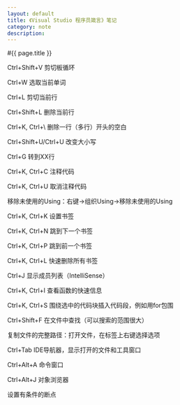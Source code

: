 ```yaml
---
layout: default
title: 《Visual Studio 程序员箴言》笔记
category: note
description: 
---
```


#{{ page.title }}

Ctrl+Shift+V 剪切板循环

Ctrl+W 选取当前单词

Ctrl+L 剪切当前行

Ctrl+Shift+L 删除当前行

Ctrl+K, Ctrl+\ 删除一行（多行）开头的空白

Ctrl+Shift+U/Ctrl+U 改变大小写

Ctrl+G 转到XX行

Ctrl+K, Ctrl+C 注释代码

Ctrl+K, Ctrl+U 取消注释代码

移除未使用的Using：右键->组织Using->移除未使用的Using

Ctrl+K, Ctrl+K 设置书签

Ctrl+K, Ctrl+N 跳到下一个书签

Ctrl+K, Ctrl+P 跳到前一个书签

Ctrl+K, Ctrl+L 快速删除所有书签

Ctrl+J 显示成员列表（IntelliSense）

Ctrl+K, Ctrl+I 查看函数的快速信息

Ctrl+K, Ctrl+S 围绕选中的代码块插入代码段，例如用for包围

Ctrl+Shift+F 在文件中查找（可以搜索的范围很大）

复制文件的完整路径：打开文件，在标签上右键选择选项

Ctrl+Tab IDE导航器，显示打开的文件和工具窗口

Ctrl+Alt+A 命令窗口

Ctrl+Alt+J 对象浏览器

设置有条件的断点
